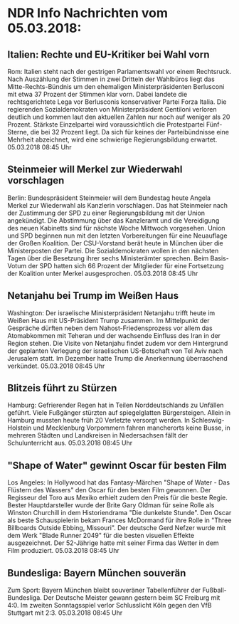 # NDR Info Nachrichten vom 05.03.2018:


## Italien: Rechte und EU-Kritiker bei Wahl vorn
Rom:	Italien steht nach der gestrigen Parlamentswahl vor einem Rechtsruck. Nach Auszählung der Stimmen in zwei Dritteln der Wahlbüros liegt das Mitte-Rechts-Bündnis um den ehemaligen Ministerpräsidenten Berlusconi mit etwa 37 Prozent der Stimmen klar vorn. Dabei landete die rechtsgerichtete Lega vor Berlusconis konservativer Partei Forza Italia. Die regierenden Sozialdemokraten von Ministerpräsident Gentiloni verloren deutlich und kommen laut den aktuellen Zahlen nur noch auf weniger als 20 Prozent. Stärkste Einzelpartei wird voraussichtlich die Protestpartei Fünf-Sterne, die bei 32 Prozent liegt. Da sich für keines der Parteibündnisse eine Mehrheit abzeichnet, wird eine schwierige Regierungsbildung erwartet. 05.03.2018 08:45 Uhr 

## Steinmeier will Merkel zur Wiederwahl vorschlagen
Berlin: Bundespräsident Steinmeier will dem Bundestag heute Angela Merkel zur Wiederwahl als Kanzlerin vorschlagen. Das hat Steinmeier nach der Zustimmung der SPD zu einer Regierungsbildung mit der Union angekündigt. Die Abstimmung über das Kanzleramt und die Vereidigung des neuen Kabinetts sind für nächste Woche Mittwoch vorgesehen. Union und SPD beginnen nun mit den letzten Vorbereitungen für eine Neuauflage der Großen Koalition. Der CSU-Vorstand berät heute in München über die Ministerposten der Partei. Die Sozialdemokraten wollen in den nächsten Tagen über die Besetzung ihrer sechs Ministerämter sprechen. Beim Basis-Votum der SPD hatten sich 66 Prozent der Mitglieder für eine Fortsetzung der Koalition unter Merkel ausgesprochen. 05.03.2018 08:45 Uhr 

## Netanjahu bei Trump im Weißen Haus
Washington: Der israelische Ministerpräsident Netanjahu trifft heute im Weißen Haus mit US-Präsident Trump zusammen. Im Mittelpunkt der Gespräche dürften neben dem Nahost-Friedensprozess vor allem das Atomabkommen mit Teheran und der wachsende Einfluss des Iran in der Region stehen. Die Visite von Netanjahu findet zudem vor dem Hintergrund der geplanten Verlegung der israelischen US-Botschaft von Tel Aviv nach Jerusalem statt. Im Dezember hatte Trump die Anerkennung überraschend verkündet. 05.03.2018 08:45 Uhr 

## Blitzeis führt zu Stürzen
Hamburg:	Gefrierender Regen hat in Teilen Norddeutschlands zu Unfällen geführt. Viele Fußgänger stürzten auf spiegelglatten Bürgersteigen. Allein in Hamburg mussten heute früh 20 Verletzte versorgt werden. In Schleswig-Holstein und Mecklenburg Vorpommern fahren mancherorts keine Busse, in mehreren Städten und Landkreisen in Niedersachsen fällt der Schulunterricht aus. 05.03.2018 08:45 Uhr 

## "Shape of Water" gewinnt Oscar für besten Film
Los Angeles: In Hollywood hat das Fantasy-Märchen "Shape of Water - Das Flüstern des Wassers" den Oscar für den besten Film gewonnen. Der Regisseur del Toro aus Mexiko erhielt zudem den Preis für die beste Regie. Bester Hauptdarsteller wurde der Brite Gary Oldman für seine Rolle als Winston Churchill in dem Historiendrama "Die dunkelste Stunde". Den Oscar als beste Schauspielerin bekam Frances McDormand für ihre Rolle in "Three Billboards Outside Ebbing, Missouri". Der deutsche Gerd Nefzer wurde mit dem Werk "Blade Runner 2049" für die besten visuellen Effekte ausgezeichnet. Der 52-Jährige hatte mit seiner Firma das Wetter in dem Film produziert. 05.03.2018 08:45 Uhr 

## Bundesliga: Bayern München souverän
Zum Sport:	Bayern München bleibt souveräner Tabellenführer der Fußball-Bundesliga. Der Deutsche Meister gewann gestern beim SC Freiburg mit 4:0. Im  zweiten Sonntagsspiel verlor Schlusslicht Köln gegen den VfB Stuttgart mit 2:3. 05.03.2018 08:45 Uhr 

